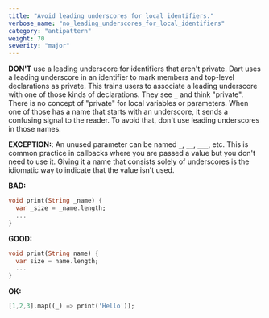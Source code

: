 ```yaml
---
title: "Avoid leading underscores for local identifiers."
verbose_name: "no_leading_underscores_for_local_identifiers"
category: "antipattern"
weight: 70
severity: "major"
---
```

**DON'T** use a leading underscore for identifiers that aren't private. Dart
uses a leading underscore in an identifier to mark members and top-level
declarations as private. This trains users to associate a leading underscore
with one of those kinds of declarations. They see `_` and  think "private".
There is no concept of "private" for local variables or parameters.  When one of 
those has a name that starts with an underscore, it sends a confusing signal to
the reader. To avoid that, don't use leading underscores in those names.

**EXCEPTION:**: An unused parameter can be named `_`, `__`, `___`, etc.  This is
common practice in callbacks where you are passed a value but you don't need
to use it. Giving it a name that consists solely of underscores is the idiomatic
way to indicate that the value isn't used.

**BAD:**
```dart
void print(String _name) {
  var _size = _name.length;
  ...
}
```
**GOOD:**

```dart
void print(String name) {
  var size = name.length;
  ...
}
```

**OK:**

```dart
[1,2,3].map((_) => print('Hello'));
```
